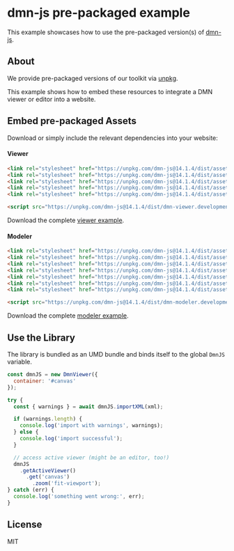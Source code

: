 # dmn-js pre-packaged example

This example showcases how to use the pre-packaged version(s) of [dmn-js](https://github.com/bpmn-io/dmn-js).


## About

We provide pre-packaged versions of our toolkit via [unpkg](https://unpkg.com/dmn-js/dist/).

This example shows how to embed these resources to integrate a DMN viewer or editor
into a website.


## Embed pre-packaged Assets

Download or simply include the relevant dependencies into your website:

#### Viewer

```html
<link rel="stylesheet" href="https://unpkg.com/dmn-js@14.1.4/dist/assets/dmn-js-drd.css">
<link rel="stylesheet" href="https://unpkg.com/dmn-js@14.1.4/dist/assets/dmn-js-decision-table.css">
<link rel="stylesheet" href="https://unpkg.com/dmn-js@14.1.4/dist/assets/dmn-js-literal-expression.css">
<link rel="stylesheet" href="https://unpkg.com/dmn-js@14.1.4/dist/assets/dmn-js-shared.css">
<link rel="stylesheet" href="https://unpkg.com/dmn-js@14.1.4/dist/assets/dmn-font/css/dmn.css">

<script src="https://unpkg.com/dmn-js@14.1.4/dist/dmn-viewer.development.js"></script>
```

Download the complete [viewer example](https://cdn.staticaly.com/gh/bpmn-io/dmn-js-examples/master/starter/viewer.html).

#### Modeler

```html
<link rel="stylesheet" href="https://unpkg.com/dmn-js@14.1.4/dist/assets/diagram-js.css">
<link rel="stylesheet" href="https://unpkg.com/dmn-js@14.1.4/dist/assets/dmn-js-shared.css">
<link rel="stylesheet" href="https://unpkg.com/dmn-js@14.1.4/dist/assets/dmn-js-drd.css">
<link rel="stylesheet" href="https://unpkg.com/dmn-js@14.1.4/dist/assets/dmn-js-decision-table.css">
<link rel="stylesheet" href="https://unpkg.com/dmn-js@14.1.4/dist/assets/dmn-js-decision-table-controls.css">
<link rel="stylesheet" href="https://unpkg.com/dmn-js@14.1.4/dist/assets/dmn-js-literal-expression.css">
<link rel="stylesheet" href="https://unpkg.com/dmn-js@14.1.4/dist/assets/dmn-font/css/dmn.css">

<script src="https://unpkg.com/dmn-js@14.1.4/dist/dmn-modeler.development.js"></script>
```

Download the complete [modeler example](https://cdn.staticaly.com/gh/bpmn-io/dmn-js-examples/master/starter/modeler.html).


## Use the Library

The library is bundled as an UMD bundle and binds itself to the global `DmnJS`
variable.

```javascript
const dmnJS = new DmnViewer({
  container: '#canvas'
});

try {
  const { warnings } = await dmnJS.importXML(xml);

  if (warnings.length) {
    console.log('import with warnings', warnings);
  } else {
    console.log('import successful');
  }

  // access active viewer (might be an editor, too!)
  dmnJS
    .getActiveViewer()
      .get('canvas')
        .zoom('fit-viewport');
} catch (err) {
  console.log('something went wrong:', err);
}
```

## License

MIT
